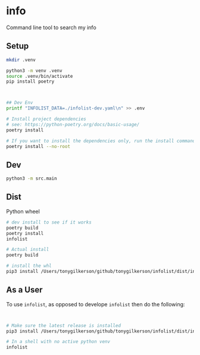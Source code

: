 # info

Command line tool to search my info

## Setup

```sh
mkdir .venv

python3 -m venv .venv
source .venv/bin/activate
pip install poetry



## Dev Env
printf "INFOLIST_DATA=./infolist-dev.yaml\n" >> .env

# Install project dependencies
# see: https://python-poetry.org/docs/basic-usage/
poetry install

# If you want to install the dependencies only, run the install command with the --no-root flag:
poetry install --no-root
```

## Dev

```sh
python3 -m src.main
```

## Dist

Python wheel

```sh
# dev install to see if it works
poetry build
poetry install
infolist

# Actual install 
poetry build

# install the whl
pip3 install /Users/tonygilkerson/github/tonygilkerson/infolist/dist/infolist-0.1.1-py3-none-any.whl --force-reinstall
```

## As a User

To use `infolist`, as opposed to develope `infolist` then do the following:

```sh


# Make sure the latest release is installed
pip3 install /Users/tonygilkerson/github/tonygilkerson/infolist/dist/infolist-0.1.2-py3-none-any.whl --break-system-packages --user  

# In a shell with no active python venv
infolist

```